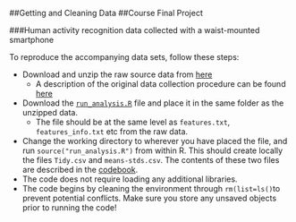##Getting and Cleaning Data
##Course Final Project

###Human activity recognition data collected with a waist-mounted smartphone

To reproduce the accompanying data sets, follow these steps:

+ Download and unzip the raw source data from <a href=https://d396qusza40orc.cloudfront.net/getdata%2Fprojectfiles%2FUCI%20HAR%20Dataset.zip>here</a>
  + A description of the original data collection procedure can be found <a href="http://archive.ics.uci.edu/ml/datasets/Human+Activity+Recognition+Using+Smartphones">here</a>
+ Download the <a href=https://github.com/markzampoglou/GettingAndCleaningData/blob/master/run_analysis.R>`run_analysis.R`</a> file and place it in the same folder as the unzipped data.
  + The file should be at the same level as `features.txt`, `features_info.txt` etc from the raw data.
+ Change the working directory to wherever you have placed the file, and run `source("run_analysis.R")` from within R. This should create locally the files `Tidy.csv` and `means-stds.csv`. The contents of these two files are described in the <a href="https://github.com/markzampoglou/GettingAndCleaningData/blob/master/Codebook.md">codebook</a>.
+ The code does not require loading any additional libraries.
+ The code begins by cleaning the environment through `rm(list=ls()`to prevent potential conflicts. Make sure you store any unsaved objects prior to running the code!